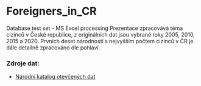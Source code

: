 # Foreigners_in_CR
Database test set - MS Excel processing
Prezentace zpracovává téma cizinců v České republice, z originálních dat jsou vybrané roky 2005, 2010, 2015 a 2020. Prvních deset národností s nejvyšším počtem cizinců v ČR je dále detailně zpracováno dle pohlaví.
### Zdroje dat:
- [Národní katalog otevčených dat](https://data.gov.cz/datov%C3%A9-sady?dotaz=cizinci)
